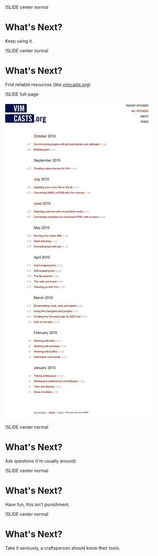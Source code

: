 !SLIDE center normal
# What's Next?
Keep using it.

!SLIDE center normal
# What's Next?
Find reliable resources (like [vimcasts.org](http://vimcasts.org))

!SLIDE full-page

![vim casts](vim-casts.png)

!SLIDE center normal
# What's Next?
Ask questions (I'm usually around)

!SLIDE center normal
# What's Next?
Have fun, this isn't punishment.

!SLIDE center normal
# What's Next?
Take it seriously, a craftsperson should know their tools.
